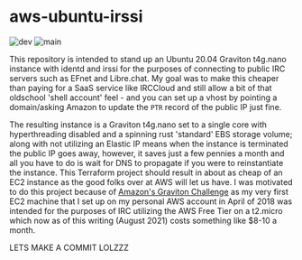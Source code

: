 # aws-ubuntu-irssi
![dev](https://github.com/phillhocking/aws-ubuntu-irssi/actions/workflows/tflint-dev.yml/badge.svg?branch=dev) ![main](https://github.com/phillhocking/aws-ubuntu-irssi/actions/workflows/tflint-main.yml/badge.svg)

This repository is intended to stand up an Ubuntu 20.04 Graviton t4g.nano instance with identd and irssi for the purposes of connecting to public IRC servers such as EFnet and Libre.chat. My goal was to make this cheaper than paying for a SaaS service like IRCCloud and still allow a bit of that oldschool 'shell account' feel - and you can set up a vhost by pointing a domain/asking Amazon to update the `PTR` record of the public IP just fine. 

The resulting instance is a Graviton  t4g.nano set to a single core with hyperthreading disabled and a spinning rust 'standard' EBS storage volume; along with not utilizing an Elastic IP means when the instance is terminated the public IP goes away, however, it saves just a few pennies a month and all you have to do is wait for DNS to propagate if you were to reinstantiate the instance. This Terraform project should result in about as cheap of an EC2 instance as the good folks over at AWS will let us have. I was motivated to do this project because of [Amazon's Graviton Challenge](https://aws.amazon.com/blogs/aws/migrate-your-workloads-with-the-graviton-challenge/) as my very first EC2 machine that I set up on my personal AWS account in April of 2018 was intended for the purposes of IRC utilizing the AWS Free Tier on a t2.micro which now as of this writing (August 2021) costs something like $8-10 a month. 

LETS MAKE A COMMIT LOLZZZ
